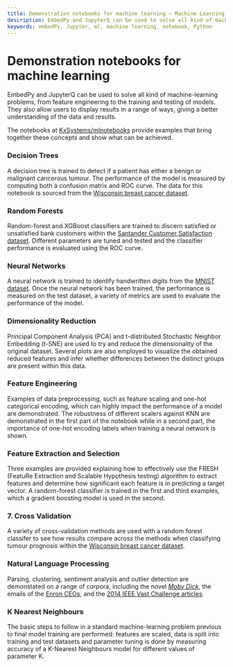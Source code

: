 ```yaml
---
title: Demonstration notebooks for machine learning – Machine Learning – kdb+ and q documentation
description: EmbedPy and JupyterQ can be used to solve all kind of machine-learning problems, from feature engineering to the training and testing of models. They also allow users to display results in a range of ways, giving a better understanding of the data and results. The notebooks described here provide examples that bring together these concepts and show what can be achieved.
keywords: embedPy, Jupyter, ml, machine learning, notebook, Python
---
```

# <i class="fas fa-share-alt"></i> Demonstration notebooks for machine learning

EmbedPy and JupyterQ can be used to solve all kind of machine-learning problems, from feature engineering to the training and testing of models. They also allow users to display results in a range of ways, giving a better understanding of the data and results.


The notebooks at 
<i class="fab fa-github"></i> 
[KxSystems/mlnotebooks](https://github.com/KxSystems/mlnotebooks)
provide examples that bring together these concepts and show what can be achieved.


### Decision Trees

A decision tree is trained to detect if a patient has either a benign or malignant cancerous tumour. The performance of the model is measured by computing both a confusion matrix and ROC curve. The data for this notebook is sourced from the [Wisconsin breast cancer dataset](https://archive.ics.uci.edu/ml/datasets/Breast+Cancer+Wisconsin+(Diagnostic)).

### Random Forests

 Random-forest and XGBoost classifiers are trained to discern satisfied or unsatisfied bank customers within the [Santander Customer Satisfaction dataset](https://www.kaggle.com/c/santander-customer-satisfaction). Different parameters are tuned and tested and the classifier performance is evaluated using the ROC curve.

### Neural Networks 

A neural network is trained to identify handwritten digits from the [MNIST dataset](https://keras.io/datasets/). Once the neural network has been trained, the performance is measured on the test dataset, a variety of metrics are used to evaluate the performance of the model.

### Dimensionality Reduction

Principal Component Analysis (PCA) and t-distributed Stochastic Neighbor Embedding (t-SNE) are used to try and reduce the dimensionality of the original dataset. Several plots are also employed to visualize the obtained reduced features and infer whether differences between the distinct groups are present within this data.

### Feature Engineering

Examples of data preprocessing, such as feature scaling and one-hot categorical encoding, which can highly impact the performance of a model are demonstrated. The robustness of different scalers against KNN are demonstrated in the first part of the notebook while in a second part, the importance of one-hot encoding labels when training a neural network is shown.

### Feature Extraction and Selection

Three examples are provided explaining how to effectively use the FRESH (FeatuRe Extraction and Scalable Hypothesis testing) algorithm to extract features and determine how significant each feature is in predicting a target vector. A random-forest classifier is trained in the first and third examples, which a gradient boosting model is used in the second.

### 7. Cross Validation

A variety of cross-validation methods are used with a random forest classifer to see how results compare across the methods when classifying tumour prognosis within the [Wisconsin breast cancer dataset](https://archive.ics.uci.edu/ml/datasets/Breast+Cancer+Wisconsin+(Diagnostic)).

### Natural Language Processing

Parsing, clustering, sentiment analysis and outlier detection are demonstated on a range of corpora, including the novel [*Moby Dick*](https://www.gutenberg.org/files/2701/2701-h/2701-h.htm), the emails of the [Enron CEOs](https://www.cs.cmu.edu/~enron/), and the [2014 IEEE Vast Challenge articles](http://vacommunity.org/VAST+Challenge+2014%3A+Mini-Challenge+1#Available_Data).

### K Nearest Neighbours

The basic steps to follow in a standard machine-learning problem previous to final model training are performed: features are scaled, data is split into training and test datasets and parameter tuning is done by measuring accuracy of a K-Nearest Neighbours model for different values of parameter K.
